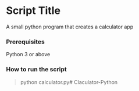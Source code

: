 # Script Title
A small python program that creates a calculator app

### Prerequisites
Python 3 or above

### How to run the script
> python calculator.py#   C l a c u l a t o r - P y t h o n  
 